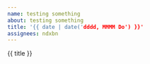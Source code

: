 ```yaml
---
name: testing something
about: testing something
title: '{{ date | date('dddd, MMMM Do') }}'
assignees: ndxbn
---
```


{{ title }}
